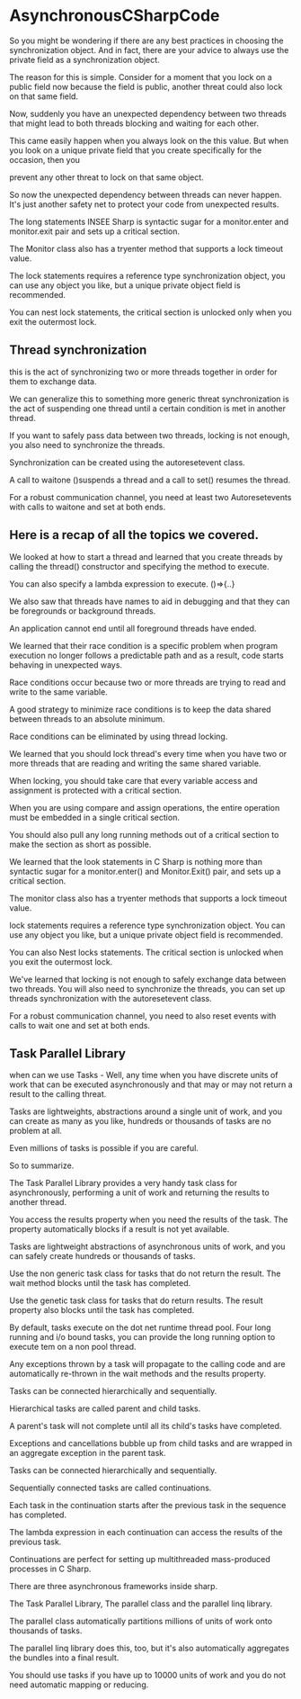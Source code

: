# AsynchronousCSharpCode

So you might be wondering if there are any best practices in choosing the synchronization object. And in fact, 
there are your advice to always use the private field as a synchronization object.

The reason for this is simple. Consider for a moment that you lock on a public field now because the field is public, another threat could also lock on that same field.

Now, suddenly you have an unexpected dependency between two threads that might lead to both threads blocking and waiting for each other.

This came easily happen when you always look on the this value. But when you look on a unique private field that you create specifically for the occasion, then you

prevent any other threat to lock on that same object.

So now the unexpected dependency between threads can never happen. It's just another safety net to protect your code from unexpected results.


The long statements INSEE Sharp is syntactic sugar for a monitor.enter and monitor.exit pair and sets up a critical section.

The Monitor class also has a tryenter method that supports a lock timeout value.

The lock statements requires a reference type synchronization object, you can use any object you like, but a unique private object field is recommended.

You can nest lock statements, the critical section is unlocked only when you exit the outermost lock.

Thread synchronization
------------------------
this is the act of synchronizing two or more threads together in order for them to exchange data.

We can generalize this to something more generic threat synchronization is the act of suspending one thread until a certain condition is met in another thread.

If you want to safely pass data between two threads, locking is not enough, you also need to synchronize the threads.

Synchronization can be created using the autoresetevent class.

A call to waitone ()suspends a thread and a call to set() resumes the thread.

For a robust communication channel, you need at least two Autoresetevents with calls to waitone and set at both ends.

Here is a recap of all the topics we covered.
---------------------------------------------------

We looked at how to start a thread and learned that you create threads by calling the thread() constructor and specifying the method to execute.

You can also specify a lambda expression to execute. ()=>{..}

We also saw that threads have names to aid in debugging and that they can be foregrounds or background threads.

An application cannot end until all foreground threads have ended.

We learned that their race condition is a specific problem when program execution no longer follows a predictable path and as a result, code starts behaving in unexpected ways.

Race conditions occur because two or more threads are trying to read and write to the same variable.

A good strategy to minimize race conditions is to keep the data shared between threads to an absolute minimum.

Race conditions can be eliminated by using thread locking.

We learned that you should lock thread's every time when you have two or more threads that are reading and writing the same shared variable.

When locking, you should take care that every variable access and assignment is protected with a critical section.

When you are using compare and assign operations, the entire operation must be embedded in a single critical section.

You should also pull any long running methods out of a critical section to make the section as short as possible.

We learned that the look statements in C Sharp is nothing more than syntactic sugar for a monitor.enter() and Monitor.Exit() pair, and sets up a critical section.

The monitor class also has a tryenter methods that supports a lock timeout value.

lock statements requires a reference type synchronization object. You can use any object you like, but a unique private object field is recommended.

You can also Nest locks statements. The critical section is unlocked when you exit the outermost lock.

We've learned that locking is not enough to safely exchange data between two threads. 
You will also need to synchronize the threads, you can set up threads synchronization with the autoresetevent class.

For a robust communication channel, you need to also reset events with calls to wait one and set at both ends.

Task Parallel Library
--------------------------

when can we use Tasks - Well, any time when you have discrete units of work that can be executed asynchronously and that may or may not return a result to the calling threat.

Tasks are lightweights, abstractions around a single unit of work, and you can create as many as you like, hundreds or thousands of tasks are no problem at all.

Even millions of tasks is possible if you are careful.

So to summarize.

The Task Parallel Library provides a very handy task class for asynchronously, performing a unit of work and returning the results to another thread.

You access the results property when you need the results of the task. The property automatically blocks if a result is not yet available.

Tasks are lightweight abstractions of asynchronous units of work, and you can safely create hundreds or thousands of tasks.


Use the non generic task class for tasks that do not return the result. The wait method blocks until the task has completed.

Use the genetic task class for tasks that do return results. The result property also blocks until the task has completed.

By default, tasks execute on the dot net runtime thread pool. Four long running and i/o bound tasks, you can provide the long running option to execute tem on a non pool thread.

Any exceptions thrown by a task will propagate to the calling code and are automatically re-thrown in the wait methods and the results property.

Tasks can be connected hierarchically and sequentially.

Hierarchical tasks are called parent and child tasks.

A parent's task will not complete until all its child's tasks have completed.

Exceptions and cancellations bubble up from child tasks and are wrapped in an aggregate exception in the parent task.

Tasks can be connected hierarchically and sequentially.

Sequentially connected tasks are called continuations.

Each task in the continuation starts after the previous task in the sequence has completed.

The lambda expression in each continuation can access the results of the previous task.

Continuations are perfect for setting up multithreaded mass-produced processes in C Sharp.

There are three asynchronous frameworks inside sharp.

The Task Parallel Library, The parallel class and the parallel linq library.

The parallel class automatically partitions millions of units of work onto thousands of tasks.

The parallel linq library does this, too, but it's also automatically aggregates the bundles into a final result.

You should use tasks if you have up to 10000 units of work and you do not need automatic mapping or reducing.
